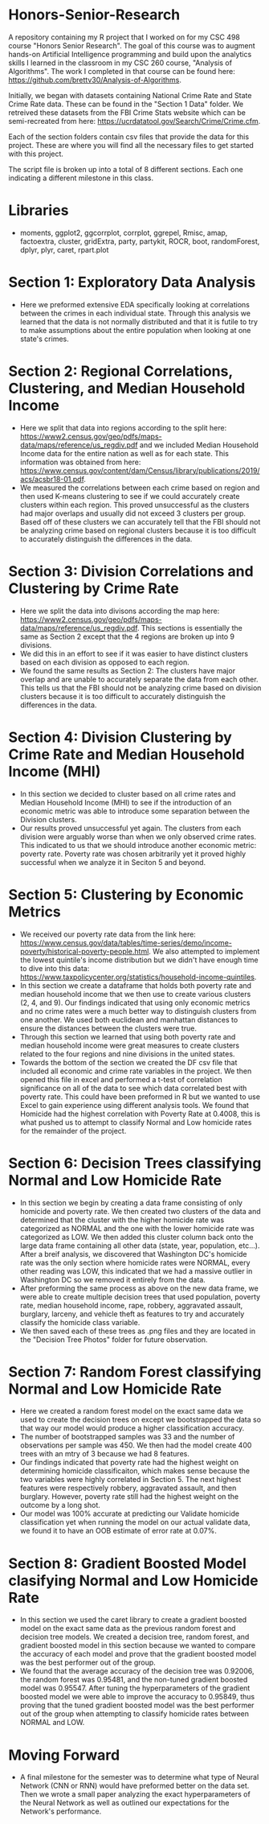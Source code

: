 # Honors-Senior-Research

A repository containing my R project that I worked on for my CSC 498 course "Honors Senior Research".
The goal of this course was to augment hands-on Artificial Intelligence programming and build upon the analytics skills I learned in the classroom in my CSC 260 course, "Analysis of Algorithms". The work I completed in that course can be found here: https://github.com/brettv30/Analysis-of-Algorithms.

Initially, we began with datasets containing National Crime Rate and State Crime Rate data. These can be found in the "Section 1 Data" folder. We retreived these datasets from the FBI Crime Stats website which can be semi-recreated from here: https://ucrdatatool.gov/Search/Crime/Crime.cfm. 

Each of the section folders contain csv files that provide the data for this project. These are where you will find all the necessary files to get started with this project. 

The script file is broken up into a total of 8 different sections. Each one indicating a different milestone in this class.

# Libraries
- moments, ggplot2, ggcorrplot, corrplot, ggrepel, Rmisc, amap, factoextra, cluster, gridExtra, party, partykit, ROCR, boot, randomForest, dplyr, plyr, caret, rpart.plot

# Section 1: Exploratory Data Analysis
  - Here we preformed extensive EDA specifically looking at correlations between the crimes in each individual state. Through this analysis we learned that the data is not normally distributed and that it is futile to try to make assumptions about the entire population when looking at one state's crimes.  

# Section 2: Regional Correlations, Clustering, and Median Household Income
  - Here we split that data into regions according to the split here: https://www2.census.gov/geo/pdfs/maps-data/maps/reference/us_regdiv.pdf and we included Median Household Income data for the entire nation as well as for each state. This information was obtained from here: https://www.census.gov/content/dam/Census/library/publications/2019/acs/acsbr18-01.pdf.
  - We measured the correlations between each crime based on region and then used K-means clustering to see if we could accurately create clusters within each region. This proved unsuccessful as the clusters had major overlaps and usually did not exceed 3 clusters per group. Based off of these clusters we can accurately tell that the FBI should not be analyzing crime based on regional clusters because it is too difficult to accurately distinguish the differences in the data.

# Section 3: Division Correlations and Clustering by Crime Rate
- Here we split the data into divisons according the map here: https://www2.census.gov/geo/pdfs/maps-data/maps/reference/us_regdiv.pdf. This sections is essentially the same as Section 2 except that the 4 regions are broken up into 9 divisions. 
- We did this in an effort to see if it was easier to have distinct clusters based on each division as opposed to each region. 
- We found the same results as Section 2: The clusters have major overlap and are unable to accurately separate the data from each other. This tells us that the FBI should not be analyzing crime based on division clusters because it is too difficult to accurately distinguish the differences in the data. 

# Section 4: Division Clustering by Crime Rate and Median Household Income (MHI) 
- In this section we decided to cluster based on all crime rates and Median Household Income (MHI) to see if the introduction of an economic metric was able to introduce some separation between the Division clusters. 
- Our results proved unsuccessful yet again. The clusters from each division were arguably worse than when we only observed crime rates. This indicated to us that we should introduce another economic metric: poverty rate. Poverty rate was chosen arbitrarily yet it proved highly successful when we analyze it in Seciton 5 and beyond. 

# Section 5: Clustering by Economic Metrics
- We received our poverty rate data from the link here: https://www.census.gov/data/tables/time-series/demo/income-poverty/historical-poverty-people.html. We also attempted to implement the lowest quintile's income distribution but we didn't have enough time to dive into this data: https://www.taxpolicycenter.org/statistics/household-income-quintiles.
- In this section we create a dataframe that holds both poverty rate and median household income that we then use to create various clusters (2, 4, and 9). Our findings indicated that using only economic metrics and no crime rates were a much better way to distinguish clusters from one another. We used both euclidean and manhattan distances to ensure the distances between the clusters were true. 
- Through this section we learned that using both poverty rate and median household income were great measures to create clusters related to the four regions and nine divisions in the united states. 
- Towards the bottom of the section we created the DF csv file that included all economic and crime rate variables in the project. We then opened this file in excel and performed a t-test of correlation significance on all of the data to see which data correlated best with poverty rate. This could have been preformed in R but we wanted to use Excel to gain experience using different analysis tools. We found that Homicide had the highest correlation with Poverty Rate at 0.4008, this is what pushed us to attempt to classify Normal and Low homicide rates for the remainder of the project. 

# Section 6: Decision Trees classifying Normal and Low Homicide Rate
- In this section we begin by creating a data frame consisting of only homicide and poverty rate. We then created two clusters of the data and determined that the cluster with the higher homicide rate was categorized as NORMAL and the one with the lower homicide rate was categorized as LOW. We then added this cluster column back onto the large data frame containing all other data (state, year, population, etc...). After a breif analysis, we discovered that Washington DC's homicide rate was the only section where homicide rates were NORMAL, every other reading was LOW, this indicated that we had a massive outlier in Washington DC so we removed it entirely from the data. 
- After preforming the same process as above on the new data frame, we were able to create multiple decision trees that used population, poverty rate, median household income, rape, robbery, aggravated assault, burglary, larceny, and vehicle theft as features to try and accurately classify the homicide class variable. 
- We then saved each of these trees as .png files and they are located in the "Decision Tree Photos" folder for future observation. 

# Section 7: Random Forest classifying Normal and Low Homicide Rate
- Here we created a random forest model on the exact same data we used to create the decision trees on except we bootstrapped the data so that way our model would produce a higher classification accuracy. 
- The number of bootstrapped samples was 33 and the number of observations per sample was 450. We then had the model create 400 trees with an mtry of 3 because we had 8 features. 
- Our findings indicated that poverty rate had the highest weight on determining homicide classificaiton, which makes sense because the two variables were highly correlated in Section 5. The next highest features were respectively robbery, aggravated assault, and then burglary. However, poverty rate still had the highest weight on the outcome by a long shot. 
- Our model was 100% accurate at predicting our Validate homicide classification yet when running the model on our actual validate data, we found it to have an OOB estimate of error rate at 0.07%. 

# Section 8: Gradient Boosted Model clasifying Normal and Low Homicide Rate
- In this section we used the caret library to create a gradient boosted model on the exact same data as the previous random forest and decision tree models. We created a decision tree, random forest, and gradient boosted model in this section because we wanted to compare the accuracy of each model and prove that the gradient boosted model was the best performer out of the group. 
- We found that the average accuracy of the decision tree was 0.92006, the random forest was 0.95481, and the non-tuned gradient boosted model was 0.95547. After tuning the hyperparameters of the gradient boosted model we were able to improve the accuracy to 0.95849, thus proving that the tuned gradient boosted model was the best performer out of the group when attempting to classify homicide rates between NORMAL and LOW. 

# Moving Forward
- A final milestone for the semester was to determine what type of Neural Network (CNN or RNN) would have preformed better on the data set. Then we wrote a small paper analyzing the exact hyperparameters of the Neural Network as well as outlined our expectations for the Network's performance.  
